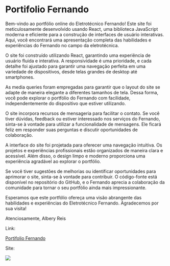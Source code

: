 # Portifolio Fernando

Bem-vindo ao portfólio online do Eletrotécnico Fernando! Este site foi meticulosamente desenvolvido usando React, uma biblioteca JavaScript moderna e eficiente para a construção de interfaces de usuário interativas. Aqui, você encontrará uma apresentação completa das habilidades e experiências do Fernando no campo da eletrotécnica.

O site foi construído utilizando React, garantindo uma experiência de usuário fluida e interativa. A responsividade é uma prioridade, e cada detalhe foi ajustado para garantir uma navegação perfeita em uma variedade de dispositivos, desde telas grandes de desktop até smartphones.

As media queries foram empregadas para garantir que o layout do site se adapte de maneira elegante a diferentes tamanhos de tela. Dessa forma, você pode explorar o portfólio do Fernando com facilidade, independentemente do dispositivo que estiver utilizando.

O site incorpora recursos de mensageria para facilitar o contato. Se você tiver dúvidas, feedback ou estiver interessado nos serviços do Fernando, sinta-se à vontade para utilizar a funcionalidade de mensagens. Ele ficará feliz em responder suas perguntas e discutir oportunidades de colaboração.

A interface do site foi projetada para oferecer uma navegação intuitiva. Os projetos e experiências profissionais estão organizados de maneira clara e acessível. Além disso, o design limpo e moderno proporciona uma experiência agradável ao explorar o portfólio.

Se você tiver sugestões de melhorias ou identificar oportunidades para aprimorar o site, sinta-se à vontade para contribuir. O código-fonte está disponível no repositório do GitHub, e o Fernando aprecia a colaboração da comunidade para tornar o seu portfólio ainda mais impressionante.

Esperamos que este portfólio ofereça uma visão abrangente das habilidades e experiências do Eletrotécnico Fernando. Agradecemos por sua visita!

Atenciosamente,
Albery Reis

Link:

[Portifolio Fernando](https://potifolio-fernando.vercel.app/)

Site:

![](https://github.com/alberyReis/portifolio_pessoal/blob/master/assets/img/template_portifolio_pessoal.png)

